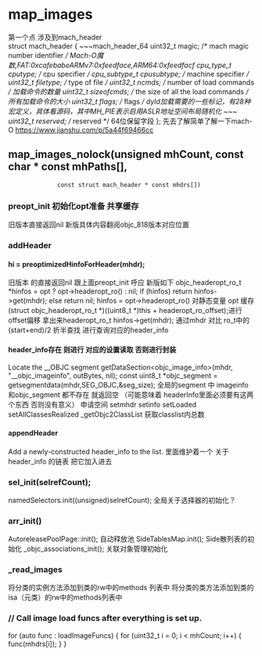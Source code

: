 #  map_images
第一个点 涉及到mach_header  
struct mach_header { ~~~mach_header_64
    uint32_t    magic;        /* mach magic number identifier */ Mach-O魔数,FAT:0xcafebabeARMv7:0xfeedface,ARM64:0xfeedfacf
    cpu_type_t    cputype;    /* cpu specifier */
    cpu_subtype_t    cpusubtype;    /* machine specifier */
    uint32_t    filetype;    /* type of file */
    uint32_t    ncmds;        /* number of load commands */ 加载命令的数量
    uint32_t    sizeofcmds;    /* the size of all the load commands */ 所有加载命令的大小
    uint32_t    flags;        /* flags */ dyld加载需要的一些标记，有28种宏定义，具体看源码，其中MH_PIE表示启用ASLR地址空间布局随机化
    ~~~     uint32_t    reserved;   /* reserved */ 64位保留字段
}; 
先去了解简单了解一下mach-O
https://www.jianshu.com/p/5a44f69466cc

## map_images_nolock(unsigned mhCount, const char * const mhPaths[],
                  const struct mach_header * const mhdrs[])
### preopt_init 初始化opt准备  共享缓存 
旧版本直接返回nil 新版具体内容翻阅objc_818版本对应位置 

### addHeader 
####  hi = preoptimizedHinfoForHeader(mhdr);
旧版本 的直接返回nil 跟上面preopt_init 呼应 
新版如下 
 objc_headeropt_ro_t *hinfos = opt ? opt->headeropt_ro() : nil;
 if (hinfos) return hinfos->get(mhdr);
 else return nil;
 hinfos = opt->headeropt_ro()  对静态变量 opt 缓存 
 (struct objc_headeropt_ro_t *)((uint8_t *)this + headeropt_ro_offset);进行offset偏移 拿出来headeropt_ro_t 
 hinfos->get(mhdr); 通过mhdr 对比 ro_t中的(start+end)/2 折半查找 进行查询对应的header_info
 ####  header_info存在 则进行 对应的设置读取 否则进行封装
 Locate the __OBJC segment
 getDataSection<objc_image_info>(mhdr, "__objc_imageinfo", 
                                        outBytes, nil);
const uint8_t *objc_segment = getsegmentdata(mhdr,SEG_OBJC,&seg_size);
全局的segment 中 imageinfo和objc_segment  都不存在 就返回空 （可能意味着 headerInfo里面必须要有这两个东西 否则没有意义）
申请空间 setmhdr setinfo setLoaded setAllClassesRealized 
_getObjc2ClassList 获取classlist内总数
#### appendHeader
Add a newly-constructed header_info to the list. 
里面维护着一个 关于 header_info 的链表 把它加入进去 
### sel_init(selrefCount);
namedSelectors.init((unsigned)selrefCount);
全局关于选择器的初始化？
### arr_init()
AutoreleasePoolPage::init(); 自动释放池
SideTablesMap.init();   Side散列表的初始化
_objc_associations_init(); 关联对象管理初始化 
### _read_images
将分类的实例方法添加到类的rw中的methods 列表中
将分类的类方法添加到类的isa（元类）的rw中的methods列表中
###  // Call image load funcs after everything is set up.
for (auto func : loadImageFuncs) {
    for (uint32_t i = 0; i < mhCount; i++) {
        func(mhdrs[i]);
    }
}
